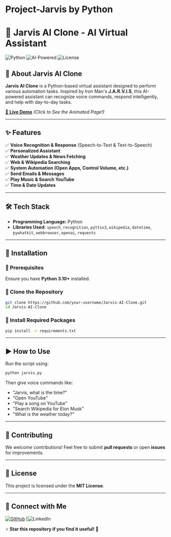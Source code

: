 # Project-Jarvis by Python

# 🚀 Jarvis AI Clone - AI Virtual Assistant

![Python](https://img.shields.io/badge/Python-3.10-blue?style=flat&logo=python)
![AI-Powered](https://img.shields.io/badge/AI-Powered-orange?style=flat&logo=openai)
![License](https://img.shields.io/badge/License-MIT-green)

## 🤖 About Jarvis AI Clone
**Jarvis AI Clone** is a Python-based virtual assistant designed to perform various automation tasks. Inspired by Iron Man's **J.A.R.V.I.S**, this AI-powered assistant can recognize voice commands, respond intelligently, and help with day-to-day tasks.

[🔗 **Live Demo**](https://your-github-username.github.io/Jarvis-AI-Clone/) *(Click to See the Animated Page!)*

---

## ✨ Features
✅ **Voice Recognition & Response** (Speech-to-Text & Text-to-Speech)  
✅ **Personalized Assistant**  
✅ **Weather Updates & News Fetching**  
✅ **Web & Wikipedia Searching**  
✅ **System Automation (Open Apps, Control Volume, etc.)**  
✅ **Send Emails & Messages**  
✅ **Play Music & Search YouTube**  
✅ **Time & Date Updates**  

---

## 🛠️ Tech Stack
- **Programming Language:** Python  
- **Libraries Used:** `speech_recognition`, `pyttsx3`, `wikipedia`, `datetime`, `pywhatkit`, `webbrowser`, `openai`, `requests`

---

## 🚀 Installation

### 🔹 Prerequisites
Ensure you have **Python 3.10+** installed.

### 🔹 Clone the Repository
```sh
git clone https://github.com/your-username/Jarvis-AI-Clone.git
cd Jarvis-AI-Clone
```

### 🔹 Install Required Packages
```sh
pip install -r requirements.txt
```

---

## ▶️ How to Use
Run the script using:
```sh
python jarvis.py
```
Then give voice commands like:
- "Jarvis, what is the time?"
- "Open YouTube"
- "Play a song on YouTube"
- "Search Wikipedia for Elon Musk"
- "What is the weather today?"

---

## 🤝 Contributing
We welcome contributions! Feel free to submit **pull requests** or open **issues** for improvements.

---

## 📜 License
This project is licensed under the **MIT License**.

---

## 📢 Connect with Me
[![GitHub](https://img.shields.io/badge/GitHub-black?logo=github&logoColor=white)](https://github.com/your-username)
[![LinkedIn](https://www.linkedin.com/in/jan-adnan-farooq-b216b7321/)

⭐ **Star this repository if you find it useful!** 🚀
 
